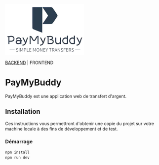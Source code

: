 ![Logo.png](public%2FLogo.png)

<a target="_blank" href="https://github.com/NextSap/java.oc-6.front">BACKEND</a> | FRONTEND

# PayMyBuddy
PayMyBuddy est une application web de transfert d'argent.

## Installation

Ces instructions vous permettront d'obtenir une copie du projet sur votre machine locale à des fins de développement et
de test.

### Démarrage

```bash
npm install
npm run dev
```